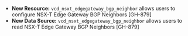 * **New Resource:** `vcd_nsxt_edgegateway_bgp_neighbor` allows users to configure NSX-T Edge Gateway BGP Neighbors [GH-879]
* **New Data Source:** `vcd_nsxt_edgegateway_bgp_neighbor` allows users to read NSX-T Edge Gateway BGP Neighbors [GH-879]

